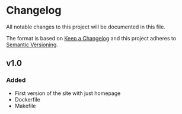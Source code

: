 # **Changelog**

All notable changes to this project will be documented in this file.

The format is based on [Keep a Changelog](http://keepachangelog.com/)
and this project adheres to [Semantic Versioning](http://semver.org/).

## **v1.0**
### **Added**
- First version of the site with just homepage
- Dockerfile
- Makefile
